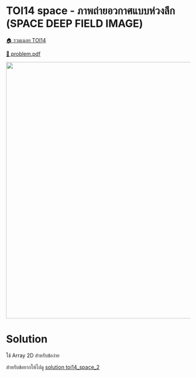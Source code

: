 <!-- @codegen_problem begin -->

# TOI14 space - ภาพถ่ายอวกาศแบบห่วงลึก (SPACE DEEP FIELD IMAGE)

[🏠 รวมเฉลย TOI14](../)

[💎 problem.pdf](./toi14_space_1.pdf)

<img width="700" src="https://github.com/krist7599555/toi/assets/19445033/79950685-35d3-4118-b060-1c99ea88a294" />
<!-- @codegen_problem end -->

# Solution

ใช้ Array 2D สำหรับข้อง่าย

สำหรับข้อยากให้ไปดู [solution toi14_space_2](../toi14_space_2/README.md)
